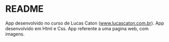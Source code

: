 # README

App desenvolvido no curso de Lucas Caton (www.lucascaton.com.br).
App desenvolvido em Html e Css.
App referente a uma pagina web, com imagens.
